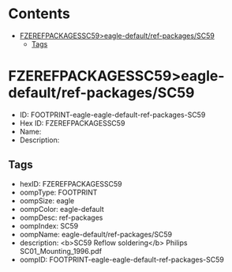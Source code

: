 



Contents
========

* [FZEREFPACKAGESSC59>eagle-default/ref-packages/SC59](#fzerefpackagessc59eagle-defaultref-packagessc59)
	* [Tags](#tags)

# FZEREFPACKAGESSC59>eagle-default/ref-packages/SC59

- ID: FOOTPRINT-eagle-eagle-default-ref-packages-SC59
- Hex ID: FZEREFPACKAGESSC59
- Name: 
- Description: 

## Tags

- hexID: FZEREFPACKAGESSC59
- oompType: FOOTPRINT
- oompSize: eagle
- oompColor: eagle-default
- oompDesc: ref-packages
- oompIndex: SC59
- oompName: eagle-default/ref-packages/SC59
- description: &lt;b&gt;SC59 Reflow soldering&lt;/b&gt; Philips SC01_Mounting_1996.pdf
- oompID: FOOTPRINT-eagle-eagle-default-ref-packages-SC59
